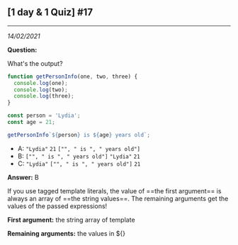 

## [1 day & 1 Quiz] #17

***

*14/02/2021*

**Question:**

What's the output? 

```js
function getPersonInfo(one, two, three) {
  console.log(one);
  console.log(two);
  console.log(three);
}

const person = 'Lydia';
const age = 21;

getPersonInfo`${person} is ${age} years old`;
```

- A: `"Lydia"` `21` `["", " is ", " years old"]`
- B: `["", " is ", " years old"]` `"Lydia"` `21`
- C: `"Lydia"` `["", " is ", " years old"]` `21`

**Answer:** B

If you use tagged template literals, the value of ==the first argument== is always an array of ==the string values==. The remaining arguments get the values of the passed expressions! 

**First argument:** the string array of template

**Remaining arguments:** the values in ${}


